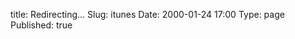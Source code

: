 
title: Redirecting...
Slug: itunes
Date: 2000-01-24 17:00
Type: page
Published: true

<script type="text/javascript">
	var theAddress = "http://lawrenceting.tk/"
	document.write("Redirecting to " + theAddress);
	window.location = theAddress
</script>
